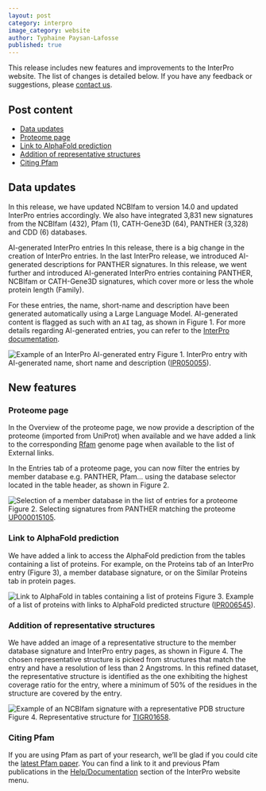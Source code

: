 ```yaml
---
layout: post
category: interpro
image_category: website
author: Typhaine Paysan-Lafosse
published: true
---
```


This release includes new features and improvements to the InterPro website. The list of changes is detailed below. If you have any feedback or suggestions, please [contact us](https://www.ebi.ac.uk/support/interpro).

## Post content
- [Data updates](#data-updates)
- [Proteome page](#proteome-page)
- [Link to AlphaFold prediction](#link-to-alphafold-prediction)
- [Addition of representative structures](#addition-of-representative-structures)
- [Citing Pfam](#citing-pfam)

## Data updates
In this release, we have updated NCBIfam to version 14.0 and updated InterPro entries accordingly.
We also have integrated 3,831 new signatures from the NCBIfam (432), Pfam (1), CATH-Gene3D (64), PANTHER (3,328) and CDD (6) databases.

AI-generated InterPro entries
In this release, there is a big change in the creation of InterPro entries. In the last InterPro release, we introduced AI-generated descriptions for PANTHER signatures. In this release, we went further and introduced AI-generated InterPro entries containing PANTHER, NCBIfam or CATH-Gene3D signatures, which cover more or less the whole protein length (Family).

For these entries, the name, short-name and description have been generated automatically using a Large Language Model. AI-generated content is flagged as such with an `AI` tag, as shown in Figure 1. For more details regarding AI-generated entries, you can refer to the [InterPro documentation](https://interpro-documentation.readthedocs.io/en/latest/llm_descriptions.html).

![Example of an InterPro AI-generated entry]({{site.baseurl}}/assets/media/images/posts/interpro_99_ai_entry.png)
Figure 1. InterPro entry with AI-generated name, short name and description ([IPR050055](https://www.ebi.ac.uk/interpro/entry/InterPro/IPR050055/)).

## New features
### Proteome page
In the Overview of the proteome page, we now provide a description of the proteome (imported from UniProt) when available and we have added a link to the corresponding [Rfam](https://rfam.org/) genome page when available to the list of External links.

In the Entries tab of a proteome page, you can now filter the entries by member database e.g. PANTHER, Pfam… using the database selector located in the table header, as shown in Figure 2.

![Selection of a member database in the list of entries for a proteome]({{site.baseurl}}/assets/media/images/posts/interpro_99_proteome_db_selector.png)
Figure 2. Selecting signatures from PANTHER matching the proteome [UP000015105](https://www.ebi.ac.uk/interpro/proteome/uniprot/UP000015105/entry/panther/#table).

### Link to AlphaFold prediction
We have added a link to access the AlphaFold prediction from the tables containing a list of proteins. For example, on the Proteins tab of an InterPro entry (Figure 3), a member database signature, or on the Similar Proteins tab in protein pages.

![Link to AlphaFold in tables containing a list of proteins]({{site.baseurl}}/assets/media/images/posts/interpro_99_af_link.png)
Figure 3. Example of a list of proteins with links to AlphaFold predicted structure ([IPR006545](https://www.ebi.ac.uk/interpro/entry/InterPro/IPR006545/protein/UniProt/#table)).

### Addition of representative structures
We have added an image of a representative structure to the member database signature and InterPro entry pages, as shown in Figure 4. 
The chosen representative structure is picked from structures that match the entry and have a resolution of less than 2 Angstroms. In this refined dataset, the representative structure is identified as the one exhibiting the highest coverage ratio for the entry, where a minimum of 50% of the residues in the structure are covered by the entry.

![Example of an NCBIfam signature with a representative PDB structure]({{site.baseurl}}/assets/media/images/posts/interpro_99_rep_structure.png)
Figure 4. Representative structure for [TIGR01658](https://www.ebi.ac.uk/interpro/entry/ncbifam/TIGR01658/).

### Citing Pfam
If you are using Pfam as part of your research, we’ll be glad if you could cite the [latest Pfam paper](https://academic.oup.com/nar/advance-article/doi/10.1093/nar/gkaa913/5943818?guestAccessKey=18212916-1e97-4c18-8f4d-b0ba26beeaa8). You can find a link to it and previous Pfam publications in the [Help/Documentation](https://www.ebi.ac.uk/interpro/help/documentation/) section of the InterPro website menu.
